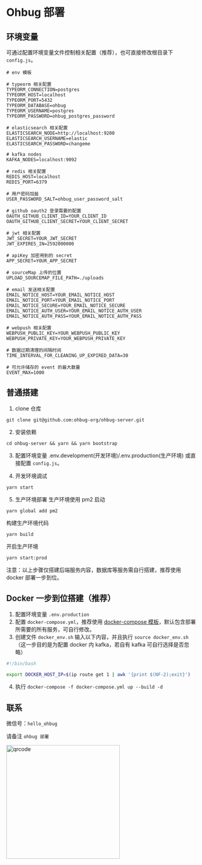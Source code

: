 # Ohbug 部署

## 环境变量

可通过配置环境变量文件控制相关配置（推荐），也可直接修改根目录下 `config.js`。

```
# env 模板

# typeorm 相关配置
TYPEORM_CONNECTION=postgres
TYPEORM_HOST=localhost
TYPEORM_PORT=5432
TYPEORM_DATABASE=ohbug
TYPEORM_USERNAME=postgres
TYPEORM_PASSWORD=ohbug_postgres_password

# elasticsearch 相关配置
ELASTICSEARCH_NODE=http://localhost:9200
ELASTICSEARCH_USERNAME=elastic
ELASTICSEARCH_PASSWORD=changeme

# kafka nodes
KAFKA_NODES=localhost:9092

# redis 相关配置
REDIS_HOST=localhost
REDIS_PORT=6379

# 用户密码加盐
USER_PASSWORD_SALT=ohbug_user_password_salt

# github oauth2 登录需要的配置
OAUTH_GITHUB_CLIENT_ID=YOUR_CLIENT_ID
OAUTH_GITHUB_CLIENT_SECRET=YOUR_CLIENT_SECRET

# jwt 相关配置
JWT_SECRET=YOUR_JWT_SECRET
JWT_EXPIRES_IN=2592000000

# apiKey 加密用到的 secret
APP_SECRET=YOUR_APP_SECRET

# sourceMap 上传的位置
UPLOAD_SOURCEMAP_FILE_PATH=./uploads

# email 发送相关配置
EMAIL_NOTICE_HOST=YOUR_EMAIL_NOTICE_HOST
EMAIL_NOTICE_PORT=YOUR_EMAIL_NOTICE_PORT
EMAIL_NOTICE_SECURE=YOUR_EMAIL_NOTICE_SECURE
EMAIL_NOTICE_AUTH_USER=YOUR_EMAIL_NOTICE_AUTH_USER
EMAIL_NOTICE_AUTH_PASS=YOUR_EMAIL_NOTICE_AUTH_PASS

# webpush 相关配置
WEBPUSH_PUBLIC_KEY=YOUR_WEBPUSH_PUBLIC_KEY
WEBPUSH_PRIVATE_KEY=YOUR_WEBPUSH_PRIVATE_KEY

# 数据过期清理的间隔时间
TIME_INTERVAL_FOR_CLEANING_UP_EXPIRED_DATA=30

# 可允许储存的 event 的最大数量
EVENT_MAX=1000
```

## 普通搭建

1. clone 仓库

```shell
git clone git@github.com:ohbug-org/ohbug-server.git
```

2. 安装依赖

```shell
cd ohbug-server && yarn && yarn bootstrap
```

3. 配置环境变量 .env.development(开发环境)/.env.production(生产环境) 或直接配置 `config.js`。

4. 开发环境调试

```shell
yarn start
```

5. 生产环境部署
   生产环境使用 pm2 启动

```shell
yarn global add pm2
```

构建生产环境代码

```shell
yarn build
```

开启生产环境

```shell
yarn start:prod
```

注意：以上步骤仅搭建后端服务内容，数据库等服务需自行搭建，推荐使用 docker 部署一步到位。

## Docker 一步到位搭建（推荐）

1. 配置环境变量 `.env.production`
2. 配置 `docker-compose.yml`，推荐使用 [docker-compose 模板](./docker/docker-compose.prod.yml)，默认包含部署所需要的所有服务，可自行修改。
3. 创建文件 `docker_env.sh` 输入以下内容，并且执行 `source docker_env.sh` （这一步目的是为配置 docker 内 kafka，若自有 kafka 可自行选择是否忽略）

```bash
#!/bin/bash

export DOCKER_HOST_IP=$(ip route get 1 | awk '{print $(NF-2);exit}')
```

4. 执行 `docker-compose -f docker-compose.yml up --build -d`

## 联系

微信号：`hello_ohbug`

请备注 `ohbug 部署`

<img width="300" src="https://raw.githubusercontent.com/ohbug-org/ohbug-website/master/static/images/qrcode.png" alt="qrcode">
